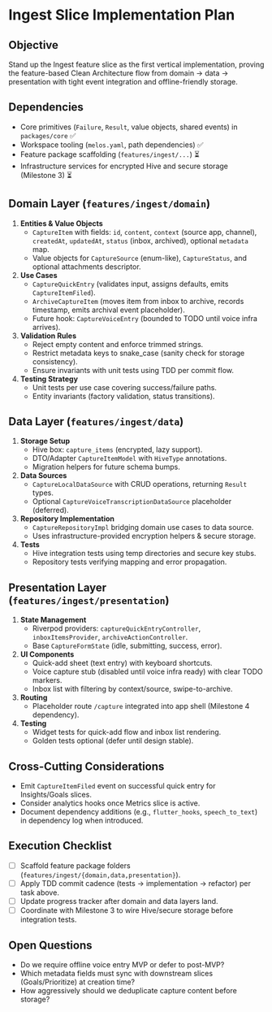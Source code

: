 # Ingest Slice Implementation Plan

## Objective
Stand up the Ingest feature slice as the first vertical implementation, proving the feature-based Clean Architecture flow from domain → data → presentation with tight event integration and offline-friendly storage.

## Dependencies
- Core primitives (`Failure`, `Result`, value objects, shared events) in `packages/core` ✅
- Workspace tooling (`melos.yaml`, path dependencies) ✅
- Feature package scaffolding (`features/ingest/...`) ⏳
- Infrastructure services for encrypted Hive and secure storage (Milestone 3) ⏳

## Domain Layer (`features/ingest/domain`)
1. **Entities & Value Objects**
   - `CaptureItem` with fields: `id`, `content`, `context` (source app, channel), `createdAt`, `updatedAt`, `status` (inbox, archived), optional `metadata` map.
   - Value objects for `CaptureSource` (enum-like), `CaptureStatus`, and optional attachments descriptor.
2. **Use Cases**
   - `CaptureQuickEntry` (validates input, assigns defaults, emits `CaptureItemFiled`).
   - `ArchiveCaptureItem` (moves item from inbox to archive, records timestamp, emits archival event placeholder).
   - Future hook: `CaptureVoiceEntry` (bounded to TODO until voice infra arrives).
3. **Validation Rules**
   - Reject empty content and enforce trimmed strings.
   - Restrict metadata keys to snake_case (sanity check for storage consistency).
   - Ensure invariants with unit tests using TDD per commit flow.
4. **Testing Strategy**
   - Unit tests per use case covering success/failure paths.
   - Entity invariants (factory validation, status transitions).

## Data Layer (`features/ingest/data`)
1. **Storage Setup**
   - Hive box: `capture_items` (encrypted, lazy support).
   - DTO/Adapter `CaptureItemModel` with `HiveType` annotations.
   - Migration helpers for future schema bumps.
2. **Data Sources**
   - `CaptureLocalDataSource` with CRUD operations, returning `Result` types.
   - Optional `CaptureVoiceTranscriptionDataSource` placeholder (deferred).
3. **Repository Implementation**
   - `CaptureRepositoryImpl` bridging domain use cases to data source.
   - Uses infrastructure-provided encryption helpers & secure storage.
4. **Tests**
   - Hive integration tests using temp directories and secure key stubs.
   - Repository tests verifying mapping and error propagation.

## Presentation Layer (`features/ingest/presentation`)
1. **State Management**
   - Riverpod providers: `captureQuickEntryController`, `inboxItemsProvider`, `archiveActionController`.
   - Base `CaptureFormState` (idle, submitting, success, error).
2. **UI Components**
   - Quick-add sheet (text entry) with keyboard shortcuts.
   - Voice capture stub (disabled until voice infra ready) with clear TODO markers.
   - Inbox list with filtering by context/source, swipe-to-archive.
3. **Routing**
   - Placeholder route `/capture` integrated into app shell (Milestone 4 dependency).
4. **Testing**
   - Widget tests for quick-add flow and inbox list rendering.
   - Golden tests optional (defer until design stable).

## Cross-Cutting Considerations
- Emit `CaptureItemFiled` event on successful quick entry for Insights/Goals slices.
- Consider analytics hooks once Metrics slice is active.
- Document dependency additions (e.g., `flutter_hooks`, `speech_to_text`) in dependency log when introduced.

## Execution Checklist
- [ ] Scaffold feature package folders (`features/ingest/{domain,data,presentation}`).
- [ ] Apply TDD commit cadence (tests → implementation → refactor) per task above.
- [ ] Update progress tracker after domain and data layers land.
- [ ] Coordinate with Milestone 3 to wire Hive/secure storage before integration tests.

## Open Questions
- Do we require offline voice entry MVP or defer to post-MVP?
- Which metadata fields must sync with downstream slices (Goals/Prioritize) at creation time?
- How aggressively should we deduplicate capture content before storage?
